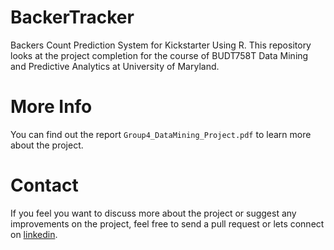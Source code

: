 # BackerTracker
Backers Count Prediction System for Kickstarter Using R. This repository looks at the project completion for the course of BUDT758T Data Mining and Predictive Analytics at University of Maryland.

# More Info
You can find out the report `Group4_DataMining_Project.pdf` to learn more about the project. 

# Contact
If you feel you want to discuss more about the project or suggest any improvements on the project, feel free to send a pull request or lets connect on <a href = "https://www.linkedin.com/in/priyanks99/" target="_blank">linkedin</a>.
